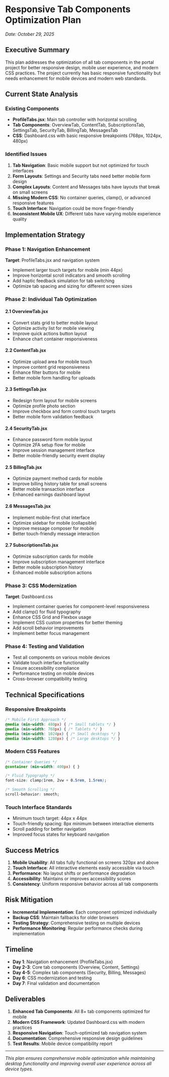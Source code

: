 # Responsive Tab Components Optimization Plan
*Date: October 29, 2025*

## Executive Summary
This plan addresses the optimization of all tab components in the portal project for better responsive design, mobile user experience, and modern CSS practices. The project currently has basic responsive functionality but needs enhancement for mobile devices and modern web standards.

## Current State Analysis

### Existing Components
- **ProfileTabs.jsx**: Main tab controller with horizontal scrolling
- **Tab Components**: OverviewTab, ContentTab, SubscriptionsTab, SettingsTab, SecurityTab, BillingTab, MessagesTab
- **CSS**: Dashboard.css with basic responsive breakpoints (768px, 1024px, 480px)

### Identified Issues
1. **Tab Navigation**: Basic mobile support but not optimized for touch interfaces
2. **Form Layouts**: Settings and Security tabs need better mobile form design
3. **Complex Layouts**: Content and Messages tabs have layouts that break on small screens
4. **Missing Modern CSS**: No container queries, clamp(), or advanced responsive features
5. **Touch Interface**: Navigation could be more finger-friendly
6. **Inconsistent Mobile UX**: Different tabs have varying mobile experience quality

## Implementation Strategy

### Phase 1: Navigation Enhancement
**Target**: ProfileTabs.jsx and navigation system
- Implement larger touch targets for mobile (min 44px)
- Improve horizontal scroll indicators and smooth scrolling
- Add haptic feedback simulation for tab switching
- Optimize tab spacing and sizing for different screen sizes

### Phase 2: Individual Tab Optimization

#### 2.1 OverviewTab.jsx
- Convert stats grid to better mobile layout
- Optimize activity list for mobile viewing
- Improve quick actions button layout
- Enhance chart container responsiveness

#### 2.2 ContentTab.jsx
- Optimize upload area for mobile touch
- Improve content grid responsiveness
- Enhance filter buttons for mobile
- Better mobile form handling for uploads

#### 2.3 SettingsTab.jsx
- Redesign form layout for mobile screens
- Optimize profile photo section
- Improve checkbox and form control touch targets
- Better mobile form validation feedback

#### 2.4 SecurityTab.jsx
- Enhance password form mobile layout
- Optimize 2FA setup flow for mobile
- Improve session management interface
- Better mobile-friendly security event display

#### 2.5 BillingTab.jsx
- Optimize payment method cards for mobile
- Improve billing history table for small screens
- Better mobile transaction interface
- Enhanced earnings dashboard layout

#### 2.6 MessagesTab.jsx
- Implement mobile-first chat interface
- Optimize sidebar for mobile (collapsible)
- Improve message composer for mobile
- Better touch-friendly message interaction

#### 2.7 SubscriptionsTab.jsx
- Optimize subscription cards for mobile
- Improve subscription management interface
- Better mobile subscription history
- Enhanced mobile subscription actions

### Phase 3: CSS Modernization
**Target**: Dashboard.css
- Implement container queries for component-level responsiveness
- Add clamp() for fluid typography
- Enhance CSS Grid and Flexbox usage
- Implement CSS custom properties for better theming
- Add scroll behavior improvements
- Implement better focus management

### Phase 4: Testing and Validation
- Test all components on various mobile devices
- Validate touch interface functionality
- Ensure accessibility compliance
- Performance testing on mobile devices
- Cross-browser compatibility testing

## Technical Specifications

### Responsive Breakpoints
```css
/* Mobile First Approach */
@media (min-width: 480px) { /* Small tablets */ }
@media (min-width: 768px) { /* Tablets */ }
@media (min-width: 1024px) { /* Small desktops */ }
@media (min-width: 1280px) { /* Large desktops */ }
```

### Modern CSS Features
```css
/* Container Queries */
@container (min-width: 400px) { }

/* Fluid Typography */
font-size: clamp(1rem, 2vw + 0.5rem, 1.5rem);

/* Smooth Scrolling */
scroll-behavior: smooth;
```

### Touch Interface Standards
- Minimum touch target: 44px x 44px
- Touch-friendly spacing: 8px minimum between interactive elements
- Scroll padding for better navigation
- Improved focus states for keyboard navigation

## Success Metrics
1. **Mobile Usability**: All tabs fully functional on screens 320px and above
2. **Touch Interface**: All interactive elements easily accessible via touch
3. **Performance**: No layout shifts or performance degradation
4. **Accessibility**: Maintains or improves accessibility scores
5. **Consistency**: Uniform responsive behavior across all tab components

## Risk Mitigation
- **Incremental Implementation**: Each component optimized individually
- **Backup CSS**: Maintain fallbacks for older browsers
- **Testing Strategy**: Comprehensive testing on multiple devices
- **Performance Monitoring**: Regular performance checks during implementation

## Timeline
- **Day 1**: Navigation enhancement (ProfileTabs.jsx)
- **Day 2-3**: Core tab components (Overview, Content, Settings)
- **Day 4-5**: Complex tab components (Security, Billing, Messages)
- **Day 6**: CSS modernization and testing
- **Day 7**: Final validation and documentation

## Deliverables
1. **Enhanced Tab Components**: All 8+ tab components optimized for mobile
2. **Modern CSS Framework**: Updated Dashboard.css with modern practices
3. **Responsive Navigation**: Touch-optimized tab navigation system
4. **Documentation**: Comprehensive responsive design guidelines
5. **Test Results**: Mobile device compatibility report

---

*This plan ensures comprehensive mobile optimization while maintaining desktop functionality and improving overall user experience across all device types.*